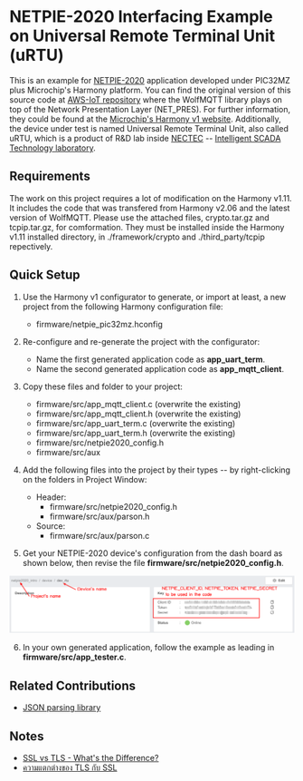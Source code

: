 
# NETPIE-2020 Interfacing Example on Universal Remote Terminal Unit (uRTU)

This is an example for [NETPIE-2020](https://netpie.io/) application 
    developed under PIC32MZ plus Microchip's Harmony  platform.
You can find the original version of this source code at 
    [AWS-IoT repository](https://github.com/MicrochipTech/aws-iot-firmware-pic32mz) 
    where the WolfMQTT library plays on top of the Network Presentation Layer (NET_PRES).
For further information, they could be found at the 
    [Microchip's Harmony v1 website](https://www.microchip.com/mplab/mplab-harmony/mplab-harmony-1.0).
Additionally, the device under test is named Universal Remote Terminal Unit, also called uRTU,
    which is a product of R&D lab inside [NECTEC](https://www.nectec.or.th) -- 
    [Intelligent SCADA Technology laboratory](https://www.nectec.or.th/research/research-unit/insrg-ist.html).


## Requirements

The work on this project requires a lot of modification on the Harmony v1.11.
It includes the code that was transfered from Harmony v2.06 and the latest version of WolfMQTT.
Please use the attached files,
  crypto.tar.gz and tcpip.tar.gz, for comformation.
They must be installed inside the Harmony v1.11 installed directory,
  in ./framework/crypto and ./third\_party/tcpip repectively.


## Quick Setup

1) Use the Harmony v1 configurator to generate, or import at least,
    a new project from the following Harmony configuration file:
    - firmware/netpie\_pic32mz.hconfig

2) Re-configure and re-generate the project with the configurator:
    - Name the first generated application code as __app_uart_term__.
    - Name the second generated application code as __app_mqtt_client__.

3) Copy these files and folder to your project:
    - firmware/src/app_mqtt_client.c (overwrite the existing)
    - firmware/src/app_mqtt_client.h (overwrite the existing)
    - firmware/src/app_uart_term.c   (overwrite the existing)
    - firmware/src/app_uart_term.h   (overwrite the existing)
    - firmware/src/netpie2020_config.h 
    - firmware/src/aux     

4) Add the following files into the project by their types 
    -- by right-clicking on the folders in Project Window:
    - Header:
        - firmware/src/netpie2020_config.h
        - firmware/src/aux/parson.h
    - Source:
        - firmware/src/aux/parson.c

5) Get your NETPIE-2020 device's configuration from the dash board as shown below, 
    then revise the file __firmware/src/netpie2020_config.h__.

![NETPIE-2020 Dashboard](fig/NETPIE2020_id-token-secret.png)

6) In your own generated application, follow the example 
    as leading in __firmware/src/app_tester.c__.


## Related Contributions

* [JSON parsing library](http://kgabis.github.com/parson/)


## Notes

* [SSL vs TLS - What's the Difference?](https://www.globalsign.com/en/blog/ssl-vs-tls-difference)
* [ความแตกต่างของ TLS กับ SSL](https://netway.co.th/kb/ssl-certificate/%E0%B8%82%E0%B9%89%E0%B8%AD%E0%B8%A1%E0%B8%B9%E0%B8%A5%E0%B8%97%E0%B8%B1%E0%B9%88%E0%B8%A7%E0%B9%84%E0%B8%9B/%E0%B8%84%E0%B8%A7%E0%B8%B2%E0%B8%A1%E0%B9%81%E0%B8%95%E0%B8%81%E0%B8%95%E0%B9%88%E0%B8%B2%E0%B8%87%E0%B8%82%E0%B8%AD%E0%B8%87-tls-%E0%B8%81%E0%B8%B1%E0%B8%9A-ssl)

